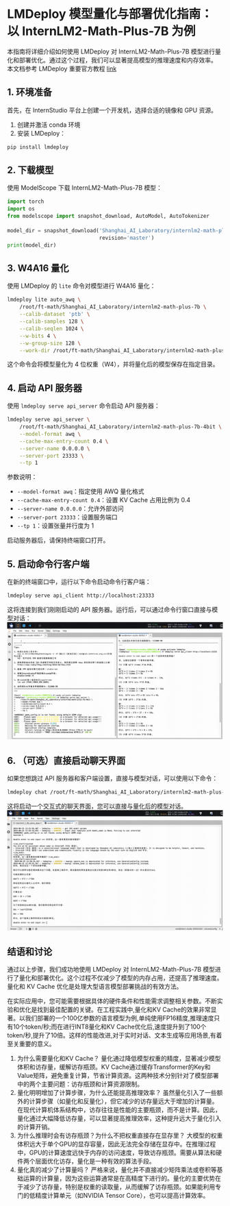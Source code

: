 # LMDeploy 模型量化与部署优化指南：以 InternLM2-Math-Plus-7B 为例

本指南将详细介绍如何使用 LMDeploy 对 InternLM2-Math-Plus-7B 模型进行量化和部署优化。通过这个过程，我们可以显著提高模型的推理速度和内存效率。
本文档参考 LMDeploy 重要官方教程 [link](https://github.com/InternLM/Tutorial/blob/camp2/lmdeploy/README.md#4lmdeploy%E6%9C%8D%E5%8A%A1serve)

## 1. 环境准备

首先，在 InternStudio 平台上创建一个开发机，选择合适的镜像和 GPU 资源。

1. 创建并激活 conda 环境
2. 安装 LMDeploy：

```bash
pip install lmdeploy
```

## 2. 下载模型

使用 ModelScope 下载 InternLM2-Math-Plus-7B 模型：

```python
import torch
import os
from modelscope import snapshot_download, AutoModel, AutoTokenizer

model_dir = snapshot_download('Shanghai_AI_Laboratory/internlm2-math-plus-7b', cache_dir='/root/ft-math',
                              revision='master')
print(model_dir)
```

## 3. W4A16 量化

使用 LMDeploy 的 `lite` 命令对模型进行 W4A16 量化：

```bash
lmdeploy lite auto_awq \
    /root/ft-math/Shanghai_AI_Laboratory/internlm2-math-plus-7b \
    --calib-dataset 'ptb' \
    --calib-samples 128 \
    --calib-seqlen 1024 \
    --w-bits 4 \
    --w-group-size 128 \
    --work-dir /root/ft-math/Shanghai_AI_Laboratory/internlm2-math-plus-7b-4bit
```

这个命令会将模型量化为 4 位权重（W4），并将量化后的模型保存在指定目录。

## 4. 启动 API 服务器

使用 `lmdeploy serve api_server` 命令启动 API 服务器：

```bash
lmdeploy serve api_server \
    /root/ft-math/Shanghai_AI_Laboratory/internlm2-math-plus-7b-4bit \
    --model-format awq \
    --cache-max-entry-count 0.4 \
    --server-name 0.0.0.0 \
    --server-port 23333 \
    --tp 1
```

参数说明：

- `--model-format awq`：指定使用 AWQ 量化格式
- `--cache-max-entry-count 0.4`：设置 KV Cache 占用比例为 0.4
- `--server-name 0.0.0.0`：允许外部访问
- `--server-port 23333`：设置服务端口
- `--tp 1`：设置张量并行度为 1

启动服务器后，请保持终端窗口打开。

## 5. 启动命令行客户端

在新的终端窗口中，运行以下命令启动命令行客户端：

```bash
lmdeploy serve api_client http://localhost:23333
```
这将连接到我们刚刚启动的 API 服务器。运行后，可以通过命令行窗口直接与模型对话：
![img.png](images/chat2.png)

## 6. （可选）直接启动聊天界面

如果您想跳过 API 服务器和客户端设置，直接与模型对话，可以使用以下命令：

```bash
lmdeploy chat /root/ft-math/Shanghai_AI_Laboratory/internlm2-math-plus-7b-4bit --model-format awq --cache-max-entry-count 0.5
```

这将启动一个交互式的聊天界面，您可以直接与量化后的模型对话。
![img.png](images/chat.png)


## 结语和讨论

通过以上步骤，我们成功地使用 LMDeploy 对 InternLM2-Math-Plus-7B 模型进行了量化和部署优化。这个过程不仅减少了模型的内存占用，还提高了推理速度。量化和
KV Cache 优化是处理大型语言模型部署挑战的有效方法。

在实际应用中，您可能需要根据具体的硬件条件和性能需求调整相关参数。不断实验和优化是找到最佳配置的关键。在工程实践中,量化和KV
Cache的效果非常显著。以我们部署的一个100亿参数的语言模型为例,单纯使用FP16精度,推理速度只有10个token/秒;而在进行INT8量化和KV
Cache优化后,速度提升到了100个token/秒,提升了10倍。这样的性能改进,对于实时对话、文本生成等应用场景,有着至关重要的意义。

1. 为什么需要量化和KV Cache？ 量化通过降低模型权重的精度，显著减少模型体积和访存量，缓解访存瓶颈。KV
   Cache通过缓存Transformer的Key和Value矩阵，避免重复计算，节省计算资源。这两种技术分别针对了模型部署中的两个主要问题：访存瓶颈和计算资源限制。
2. 量化明明增加了计算步骤，为什么还能提高推理效率？
   虽然量化引入了一些额外的计算步骤（如量化和反量化），但它减少的访存量远大于增加的计算量。在现代计算机体系结构中，访存往往是性能的主要瓶颈，而不是计算。因此，量化通过大幅降低访存量，可以显著提高推理效率，这种提升远大于量化引入的计算开销。
3. 为什么推理时会有访存瓶颈？为什么不把权重直接存在显存里？
   大模型的权重体积远大于单个GPU的显存容量，因此无法完全存储在显存中。在推理过程中，GPU的计算速度远快于内存的访问速度，导致访存瓶颈。需要从算法和硬件两个层面优化访存，量化是一种有效的算法手段。
4. 量化真的减少了计算量吗？
   严格来说，量化并不直接减少矩阵乘法或卷积等基础运算的计算量，因为这些运算通常是在高精度下进行的。量化的主要优势在于减少了访存量，特别是权重的读取量，从而缓解了访存瓶颈。如果能利用专门的低精度计算单元（如NVIDIA
   Tensor Core），也可以提高计算效率。


